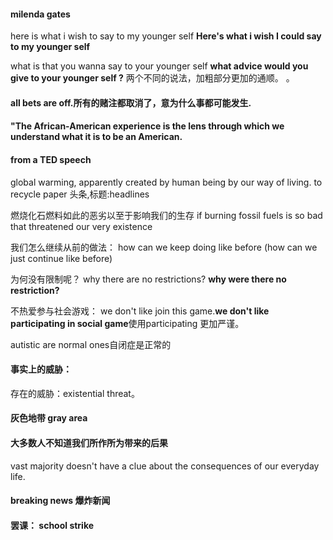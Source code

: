 #### milenda gates
here is what i wish to say to my younger self **Here's what i wish I could say to my younger self**


what is that you wanna say to your younger self **what advice would you give to your younger self ?**
两个不同的说法，加粗部分更加的通顺。
。
#### all bets are off.所有的赌注都取消了，意为什么事都可能发生.

#### "The African-American experience is the lens through which we understand what it is to be an American.

#### from a TED speech
global warming, apparently created by human being by our way of living.
to recycle paper
头条,标题:headlines

燃烧化石燃料如此的恶劣以至于影响我们的生存
if burning fossil fuels is so bad that threatened our very existence

我们怎么继续从前的做法：
how can we keep doing like before (how can we just continue like before)

为何没有限制呢？
why there are no restrictions? **why were there no restriction?**

不热爱参与社会游戏： 
we don't like join this game.**we don't like participating in social game**使用participating 更加严谨。

autistic are normal ones自闭症是正常的

#### 事实上的威胁：
存在的威胁：existential threat。
#### 灰色地带 gray area
#### 大多数人不知道我们所作所为带来的后果
vast majority doesn't have a clue about the consequences of our everyday life.
#### breaking news 爆炸新闻
#### 罢课： school strike
